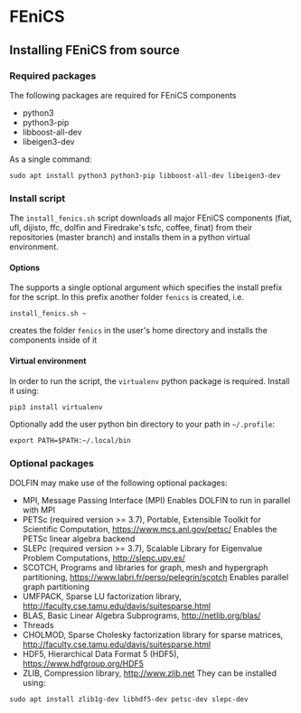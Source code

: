 # FEniCS 


## Installing FEniCS from source
### Required packages
The following packages are required for FEniCS components
 - python3
 - python3-pip
 - libboost-all-dev
 - libeigen3-dev

As a single command:
```
sudo apt install python3 python3-pip libboost-all-dev libeigen3-dev
```

### Install script
The `install_fenics.sh` script downloads all major FEniCS components (fiat, ufl, dijisto, ffc, dolfin and Firedrake's tsfc, coffee, finat) from their repositories (master branch) and installs them in a python virtual environment.

#### Options
The supports a single optional argument which specifies the install prefix for the script. In this prefix another folder `fenics` is created, i.e.
```
install_fenics.sh ~
```
creates the folder `fenics` in the user's home directory and installs the components inside of it

#### Virtual environment
In order to run the script, the `virtualenv` python package is required. Install it using:
```
pip3 install virtualenv
```
Optionally add the user python bin directory to your path in `~/.profile`:
```
export PATH=$PATH:~/.local/bin
```

### Optional packages

DOLFIN may make use of the following optional packages:
 * MPI, Message Passing Interface (MPI)
   Enables DOLFIN to run in parallel with MPI
 * PETSc (required version >= 3.7), Portable, Extensible Toolkit for Scientific Computation, <https://www.mcs.anl.gov/petsc/>
   Enables the PETSc linear algebra backend
 * SLEPc (required version >= 3.7), Scalable Library for Eigenvalue Problem Computations, <http://slepc.upv.es/>
 * SCOTCH, Programs and libraries for graph, mesh and hypergraph partitioning, <https://www.labri.fr/perso/pelegrin/scotch>
   Enables parallel graph partitioning
 * UMFPACK, Sparse LU factorization library, <http://faculty.cse.tamu.edu/davis/suitesparse.html>
 * BLAS, Basic Linear Algebra Subprograms, <http://netlib.org/blas/>
 * Threads
 * CHOLMOD, Sparse Cholesky factorization library for sparse matrices, <http://faculty.cse.tamu.edu/davis/suitesparse.html>
 * HDF5, Hierarchical Data Format 5 (HDF5), <https://www.hdfgroup.org/HDF5>
 * ZLIB, Compression library, <http://www.zlib.net>
They can be installed using:
```
sudo apt install zlib1g-dev libhdf5-dev petsc-dev slepc-dev
```
